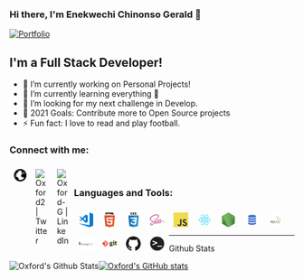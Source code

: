 ### Hi there, I'm Enekwechi Chinonso Gerald 👋

[![Portfolio](https://img.shields.io/website?label=Portfolio&style=for-the-badge&url=https://anthonytc89.github.io/portfolio-v2/)](https://Oxford-G.github.io/portfolio-v2/)

## I'm a Full Stack Developer!


- 🔭 I’m currently working on Personal Projects!
- 🌱 I’m currently learning everything 🤣
- 👯 I’m looking for my next challenge in Develop.
- 🥅 2021 Goals: Contribute more to Open Source projects
- ⚡ Fun fact: I love to read and play football.

### Connect with me:

[<img align="left" style="margin: 0.5rem" alt="Oxford-G" width="22px" src="https://raw.githubusercontent.com/iconic/open-iconic/master/svg/globe.svg" />][portfolio]
[<img align="left" style="margin: 0.5rem" alt="Oxford2 | Twitter" width="22px" src="https://cdn.jsdelivr.net/npm/simple-icons@v3/icons/twitter.svg" />][twitter]
[<img align="left" style="margin: 0.5rem" alt="Oxford-G | LinkedIn" width="22px" src="https://cdn.jsdelivr.net/npm/simple-icons@v3/icons/linkedin.svg" />][linkedin]

<br />

### Languages and Tools:

<img align="left" style="margin: 0.5rem" alt="Visual Studio Code" width="26px" src="https://raw.githubusercontent.com/github/explore/80688e429a7d4ef2fca1e82350fe8e3517d3494d/topics/visual-studio-code/visual-studio-code.png" />
<img align="left" style="margin: 0.5rem" alt="HTML5" width="26px" src="https://raw.githubusercontent.com/github/explore/80688e429a7d4ef2fca1e82350fe8e3517d3494d/topics/html/html.png" />
<img align="left" style="margin: 0.5rem" alt="CSS3" width="26px" src="https://raw.githubusercontent.com/github/explore/80688e429a7d4ef2fca1e82350fe8e3517d3494d/topics/css/css.png" />
<img align="left" style="margin: 0.5rem" alt="Sass" width="26px" src="https://raw.githubusercontent.com/github/explore/80688e429a7d4ef2fca1e82350fe8e3517d3494d/topics/sass/sass.png" />
<img align="left" style="margin: 0.5rem" alt="JavaScript" width="26px" src="https://raw.githubusercontent.com/github/explore/80688e429a7d4ef2fca1e82350fe8e3517d3494d/topics/javascript/javascript.png" />
<img align="left" style="margin: 0.5rem" alt="React" width="26px" src="https://raw.githubusercontent.com/github/explore/80688e429a7d4ef2fca1e82350fe8e3517d3494d/topics/react/react.png" />
<img align="left" style="margin: 0.5rem" alt="Node.js" width="26px" src="https://raw.githubusercontent.com/github/explore/80688e429a7d4ef2fca1e82350fe8e3517d3494d/topics/nodejs/nodejs.png" />
<img align="left" style="margin: 0.5rem" alt="SQL" width="26px" src="https://raw.githubusercontent.com/github/explore/80688e429a7d4ef2fca1e82350fe8e3517d3494d/topics/sql/sql.png" />
<img align="left" style="margin: 0.5rem" alt="MySQL" width="26px" src="https://raw.githubusercontent.com/github/explore/80688e429a7d4ef2fca1e82350fe8e3517d3494d/topics/mysql/mysql.png" />
<img align="left" style="margin: 0.5rem" alt="MongoDB" width="26px" src="https://raw.githubusercontent.com/github/explore/80688e429a7d4ef2fca1e82350fe8e3517d3494d/topics/mongodb/mongodb.png" />
<img align="left" style="margin: 0.5rem" alt="Git" width="26px" src="https://raw.githubusercontent.com/github/explore/80688e429a7d4ef2fca1e82350fe8e3517d3494d/topics/git/git.png" />
<img align="left" style="margin: 0.5rem" alt="GitHub" width="26px" src="https://raw.githubusercontent.com/github/explore/78df643247d429f6cc873026c0622819ad797942/topics/github/github.png" />
<img align="left" style="margin: 0.5rem" alt="Terminal" width="26px" src="https://raw.githubusercontent.com/github/explore/80688e429a7d4ef2fca1e82350fe8e3517d3494d/topics/terminal/terminal.png" />

<br />
<br />

---


  <summary> Github Stats</summary>

  <img align="left" alt="Oxford's Github Stats" src="(https://github-readme-stats.vercel.app/api?username=Oxford)](https://github.com/anuraghazra/github-readme-stats)
" />

[![Oxford's GitHub stats](https://github-readme-stats.vercel.app/api?username=Oxford-G)](https://github.com/anuraghazra/github-readme-stats)



[portfolio]: https://Oxford-G.github.io
[twitter]: https://twitter.com/OXFOXD2
[linkedin]: https://www.linkedin.com/in/chinonso-enekwechi-a96954193



<!--
**Oxford-G/Oxford-G** is a ✨ _special_ ✨ repository because its `README.md` (this file) appears on your GitHub profile.

Here are some ideas to get you started:

- 🔭 I’m currently working on ...
- 🌱 I’m currently learning ...
- 👯 I’m looking to collaborate on ...
- 🤔 I’m looking for help with ...
- 💬 Ask me about ...
- 📫 How to reach me: ...
- 😄 Pronouns: ...
- ⚡ Fun fact: ...
-->
